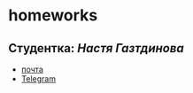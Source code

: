 # homeworks
## **Студентка**: _Настя Газтдинова_
* [почта](mailto:nastya_gaztdinova@mail.ru)
* [Telegram](http://t.me/g_anesthesia)
